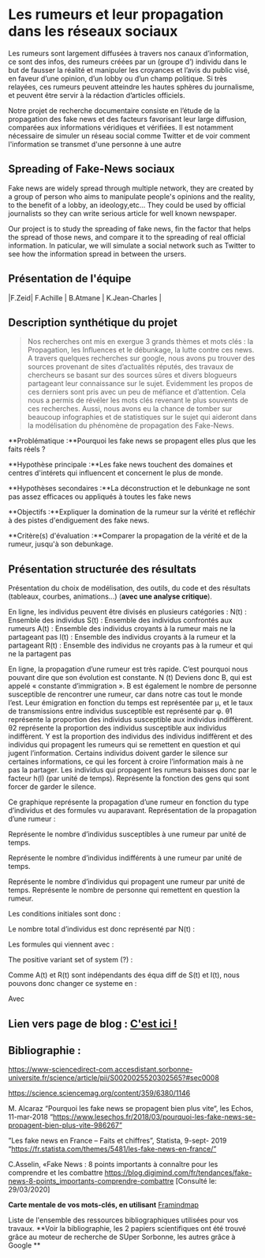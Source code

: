 # Les rumeurs et leur propagation dans les réseaux sociaux

Les rumeurs sont largement diffusées à travers nos canaux d’information, ce sont des infos, des rumeurs créées par un (groupe d’) individu dans le but de fausser la réalité et manipuler les croyances et l’avis du public visé, en faveur d’une opinion, d’un lobby ou d’un champ politique. Si très relayées, ces rumeurs peuvent atteindre les hautes sphères du journalisme, et peuvent être servir à la rédaction d’articles officiels.

Notre projet de recherche documentaire consiste en l’étude de la propagation des fake news et des facteurs favorisant leur large diffusion, comparées aux informations véridiques et vérifiées. Il est notamment nécessaire de simuler un réseau social comme Twitter et de voir comment l'information se transmet d'une personne à une autre


## Spreading of Fake-News sociaux
Fake news are widely spread through multiple network, they are created by a group of person who aims to manipulate people's opinions and the reality, to the benefit of a lobby, an ideology,etc... They could be used by official journalists so they can write serious article for well known newspaper.

Our project is to study the spreading of fake news, fin the factor that helps the spread of those news, and compare it to the spreading of real official information. In paticular, we will simulate a social network such as Twitter to see how the information spread in between the ursers.

## Présentation de l'équipe

|F.Zeid| F.Achille | B.Atmane  | K.Jean-Charles |


## Description synthétique du projet
> Nos recherches ont mis en exergue 3 grands thèmes et mots clés : la Propagation, les Influences et le débunkage, la lutte contre ces news.
A travers quelques recherches sur google, nous avons pu trouver des sources provenant de sites d’actualités réputés, des travaux de chercheurs se basant sur des sources sûres et divers blogueurs partageant leur connaissance sur le sujet. Evidemment les propos de ces derniers sont pris avec un peu de méfiance et d’attention. Cela nous a permis de révéler les mots clés revenant le plus souvents de ces recherches. Aussi, nous avons eu la chance de tomber sur beaucoup infographies et de statistiques sur le sujet qui aideront dans la modélisation du phénomène de propagation des Fake-News.

**Problématique :**Pourquoi les fake news se propagent elles plus que les faits réels ?

**Hypothèse principale :**Les fake news touchent des domaines et centres d'intérets qui influencent et concernent le plus de monde.

**Hypothèses secondaires :**La déconstruction et le debunkage ne sont pas assez efficaces ou appliqués à toutes les fake news


**Objectifs :**Expliquer la domination de la rumeur sur la vérité et refléchir à des pistes d'endiguement des fake news. 

**Critère(s) d'évaluation :**Comparer la propagation de la vérité et de la rumeur, jusqu'à son debunkage.

## Présentation structurée des résultats

Présentation du choix de modélisation, des outils, du code et des résultats (tableaux, courbes, animations...) (**avec une analyse critique**).

En ligne, les individus peuvent être divisés en plusieurs catégories :
N(t) : Ensemble des individus
S(t) : Ensemble des individus confrontés aux rumeurs
A(t) : Ensemble des individus croyants à la rumeur mais ne la partageant pas
I(t) : Ensemble des individus croyants à la rumeur et la partageant
R(t) : Ensemble des individus ne croyants pas à la rumeur et qui ne la partagent pas

En ligne, la propagation d’une rumeur est très rapide. C’est pourquoi nous pouvant dire que son évolution est constante. N (t) Deviens donc B, qui est appelé « constante d’immigration ». B est également le nombre de personne susceptible de rencontrer une rumeur, car dans notre cas tout le monde l’est. Leur émigration en fonction du temps est représentée par μ, et le taux de transmissions entre individus susceptible est représenté par φ.
θ1   représente la proportion des individus susceptible aux individus indiffèrent.
θ2  représente la proportion des individus susceptible aux individus indiffèrent.
Y est la proportion des individus des individus indiffèrent et des individus qui propagent les rumeurs qui se remettent en question et qui jugent l’information.
Certains individus doivent garder le silence sur certaines informations, ce qui les forcent à croire l’information mais à ne pas la partager. Les individus qui propagent les rumeurs baisses donc par le facteur h(I) (par unité de temps).
   Représente la fonction des gens qui sont forcer de garder le silence.

 

Ce graphique représente la propagation d’une rumeur en fonction du type d’individus et des formules vu auparavant.
Représentation de la propagation d’une rumeur :

  Représente le nombre d’individus susceptibles à une rumeur par unité de temps.

 Représente le nombre d’individus indifférents à une rumeur par unité de temps.

  Représente le nombre d’individus qui propagent une rumeur par unité de temps.
  Représente le nombre de personne qui remettent en question la rumeur.


 
Les conditions initiales sont donc :

 
Le nombre total d’individus est donc représenté par N(t) :

 

Les formules qui viennent avec :
	
 
 
 
 
The positive variant set of system (?) :

 

Comme A(t) et R(t) sont indépendants des équa diff de S(t) et I(t), nous pouvons donc changer ce systeme en :

 

Avec  


## Lien vers page de blog : <a href="blog.html"> C'est ici ! </a>

## Bibliographie :
https://www-sciencedirect-com.accesdistant.sorbonne-universite.fr/science/article/pii/S0020025520302565?#sec0008

https://science.sciencemag.org/content/359/6380/1146

M. Alcaraz “Pourquoi les fake news se propagent bien plus vite“, les Echos, 11-mar-2018
“https://www.lesechos.fr/2018/03/pourquoi-les-fake-news-se-propagent-bien-plus-vite-986267”

 ”Les fake news en France – Faits et chiffres”, Statista, 9-sept- 2019  “https://fr.statista.com/themes/5481/les-fake-news-en-france/”

C.Asselin, «Fake News : 8 points importants à connaître pour les comprendre et les combattre https://blog.digimind.com/fr/tendances/fake-news-8-points_importants-comprendre-combattre
[Consulté le: 29/03/2020]

**Carte mentale de vos mots-clés, en utilisant** <a href="https://framindmap.org/mindmaps/index.html">Framindmap </a> 

Liste de l'ensemble des ressources bibliographiques utilisées pour vos travaux. **Voir la bibliographie, les 2 papiers scientifiques ont été trouvé grâce au moteur de recherche de SUper Sorbonne, les autres grâce à Google **

